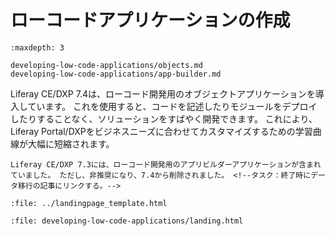 # ローコードアプリケーションの作成

```{toctree}
:maxdepth: 3

developing-low-code-applications/objects.md
developing-low-code-applications/app-builder.md
```

Liferay CE/DXP 7.4は、ローコード開発用のオブジェクトアプリケーションを導入しています。 これを使用すると、コードを記述したりモジュールをデプロイしたりすることなく、ソリューションをすばやく開発できます。 これにより、Liferay Portal/DXPをビジネスニーズに合わせてカスタマイズするための学習曲線が大幅に短縮されます。

```{important}
Liferay CE/DXP 7.3には、ローコード開発用のアプリビルダーアプリケーションが含まれていました。 ただし、非推奨になり、7.4から削除されました。 <!--タスク：終了時にデータ移行の記事にリンクする。-->
```

```{raw} html
:file: ../landingpage_template.html
```

```{raw} html
:file: developing-low-code-applications/landing.html
```
